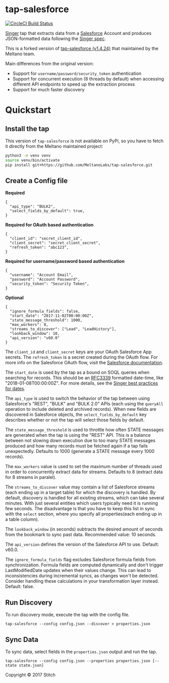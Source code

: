 # tap-salesforce

[![CircleCI Build Status](https://circleci.com/gh/singer-io/tap-salesforce.png)](https://circleci.com/gh/singer-io/tap-salesforce.png)


[Singer](https://www.singer.io/) tap that extracts data from a [Salesforce](https://www.salesforce.com/) Account and produces JSON-formatted data following the [Singer spec](https://github.com/singer-io/getting-started/blob/master/SPEC.md).

This is a forked version of [tap-salesforce (v1.4.24)](https://github.com/singer-io/tap-salesforce) that maintained by the Meltano team.

Main differences from the original version:

- Support for `username/password/security_token` authentication
- Support for concurrent execution (8 threads by default) when accessing different API endpoints to speed up the extraction process
- Support for much faster discovery

# Quickstart

## Install the tap

This version of `tap-salesforce` is not available on PyPi, so you have to fetch it directly from the Meltano maintained project:

```bash
python3 -m venv venv
source venv/bin/activate
pip install git+https://github.com/MeltanoLabs/tap-salesforce.git
```

## Create a Config file

**Required**
```
{
  "api_type": "BULK2",
  "select_fields_by_default": true,
}
```

**Required for OAuth based authentication**
```
{
  "client_id": "secret_client_id",
  "client_secret": "secret_client_secret",
  "refresh_token": "abc123",
}
```

**Required for username/password based authentication**
```
{
  "username": "Account Email",
  "password": "Account Password",
  "security_token": "Security Token",
}
```

**Optional**
```
{
  "ignore_formula_fields": false,
  "start_date": "2017-11-02T00:00:00Z",
  "state_message_threshold": 1000,
  "max_workers": 8,
  "streams_to_discover": ["Lead", "LeadHistory"],
  "lookback_window": 10,
  "api_version": "v60.0"
}
```

The `client_id` and `client_secret` keys are your OAuth Salesforce App secrets. The `refresh_token` is a secret created during the OAuth flow. For more info on the Salesforce OAuth flow, visit the [Salesforce documentation](https://developer.salesforce.com/docs/atlas.en-us.api_rest.meta/api_rest/intro_understanding_web_server_oauth_flow.htm).

The `start_date` is used by the tap as a bound on SOQL queries when searching for records.  This should be an [RFC3339](https://www.ietf.org/rfc/rfc3339.txt) formatted date-time, like "2018-01-08T00:00:00Z". For more details, see the [Singer best practices for dates](https://github.com/singer-io/getting-started/blob/master/BEST_PRACTICES.md#dates).

The `api_type` is used to switch the behavior of the tap between using Salesforce's "REST", "BULK" and "BULK 2.0" APIs (each using the `queryAll` operation to include deleted and archived records). When new fields are discovered in Salesforce objects, the `select_fields_by_default` key describes whether or not the tap will select those fields by default.

The `state_message_threshold` is used to throttle how often STATE messages are generated when the tap is using the "REST" API. This is a balance between not slowing down execution due to too many STATE messages produced and how many records must be fetched again if a tap fails unexpectedly. Defaults to 1000 (generate a STATE message every 1000 records).

The `max_workers` value is used to set the maximum number of threads used in order to concurrently extract data for streams. Defaults to 8 (extract data for 8 streams in paralel).

The `streams_to_discover` value may contain a list of Salesforce streams (each ending up in a target table) for which the discovery is handled.
By default, discovery is handled for all existing streams, which can take several minutes. With just several entities which users typically need it is running few seconds.
The disadvantage is that you have to keep this list in sync with the `select` section, where you specify all properties(each ending up in a table column).

The `lookback_window` (in seconds) subtracts the desired amount of seconds from the bookmark to sync past data. Recommended value: 10 seconds.

The `api_version` defines the version of the Salesforce API to use. Default: v60.0.

The `ignore_formula_fields` flag excludes Salesforce formula fields from synchronization. Formula fields are computed dynamically and don't trigger LastModifiedDate updates when their values change. This can lead to inconsistencies during incremental syncs, as changes won't be detected. Consider handling these calculations in your transformation layer instead. Default: false.

## Run Discovery

To run discovery mode, execute the tap with the config file.

```
tap-salesforce --config config.json --discover > properties.json
```

## Sync Data

To sync data, select fields in the `properties.json` output and run the tap.

```
tap-salesforce --config config.json --properties properties.json [--state state.json]
```

Copyright &copy; 2017 Stitch
